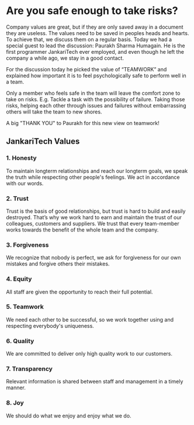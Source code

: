 # Are you safe enough to take risks?

Company values are great, but if they are only saved away in a document they are useless. The values need to be saved in peoples heads and hearts. To achieve that, we discuss them on a regular basis.
Today we had a special guest to lead the discussion: Paurakh Sharma Humagain. He is the first programmer JankariTech ever employed, and even though he left the company a while ago, we stay in a good contact.

For the discussion today he picked the value of “TEAMWORK” and explained how important it is to feel psychologically safe to perform well in a team.

Only a member who feels safe in the team will leave the comfort zone to take on risks. E.g. Tackle a task with the possibility of failure. Taking those risks, helping each other through issues and failures without embarrassing others will take the team to new shores.

A big "THANK YOU" to Paurakh for this new view on teamwork!

## JankariTech Values
### 1. Honesty
To maintain longterm relationships and reach our longterm goals, we speak the truth while respecting other people's feelings. We act in accordance with our words.
### 2. Trust
Trust is the basis of good relationships, but trust is hard to build and easily destroyed. That’s why we work hard to earn and maintain the trust of our colleagues, customers and suppliers. We trust that every team-member works towards the benefit of the whole team and the company.
### 3. Forgiveness
We recognize that nobody is perfect, we ask for forgiveness for our own mistakes and forgive others their mistakes.
### 4. Equity
All staff are given the opportunity to reach their full potential.
### 5. Teamwork
We need each other to be successful, so we work together using and respecting everybody's uniqueness.
### 6. Quality
We are committed to deliver only high quality work to our customers.
### 7. Transparency
Relevant information is shared between staff and management in a timely manner.
### 8. Joy
We should do what we enjoy and enjoy what we do.
